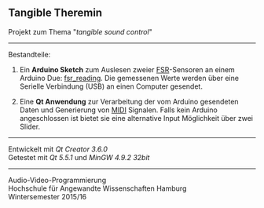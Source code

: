 ## Tangible Theremin

Projekt zum Thema "*tangible sound control*"

---

Bestandteile:

1. Ein **Arduino Sketch** zum Auslesen zweier [FSR]-Sensoren an einem Arduino Due: [fsr_reading](fsr_reading).
Die gemessenen Werte werden über eine Serielle Verbindung (USB) an einen Computer gesendet.

2. Eine **Qt Anwendung** zur Verarbeitung der vom Arduino gesendeten Daten und Generierung von [MIDI] Signalen. Falls kein Arduino angeschlossen ist bietet sie eine alternative Input Möglichkeit über zwei Slider.

---

Entwickelt mit *Qt Creator 3.6.0*  
Getestet mit *Qt 5.5.1* und *MinGW 4.9.2 32bit*

---

Audio-Video-Programmierung  
Hochschule für Angewandte Wissenschaften Hamburg  
Wintersemester 2015/16

[FSR]: https://de.wikipedia.org/wiki/Force_Sensing_Resistor
[MIDI]: https://de.wikipedia.org/wiki/Musical_Instrument_Digital_Interface
